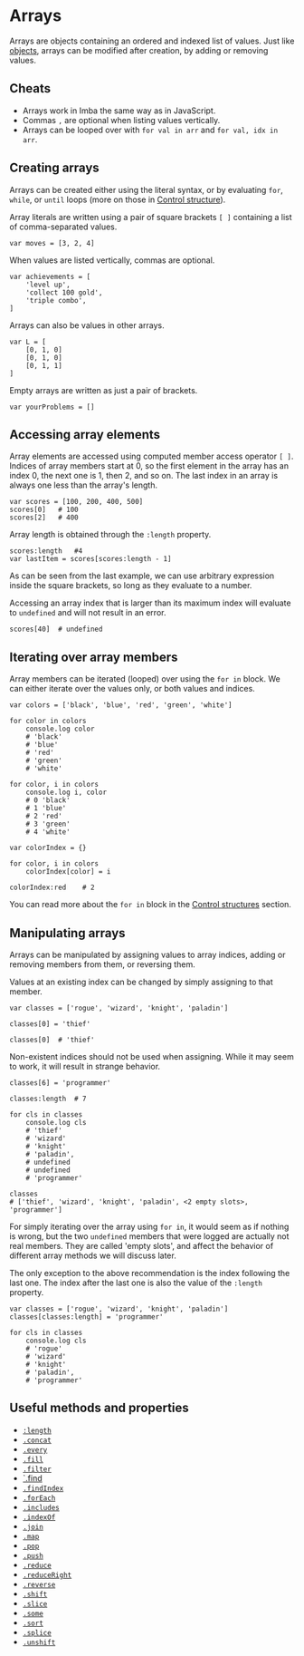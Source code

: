 # Arrays

Arrays are objects containing an ordered and indexed list of values. Just like
[objects](objects.md), arrays can be modified after creation, by adding or
removing values.

## Cheats

- Arrays work in Imba the same way as in JavaScript.
- Commas `,` are optional when listing values vertically.
- Arrays can be looped over with `for val in arr` and `for val, idx in arr`.

## Creating arrays

Arrays can be created either using the literal syntax, or by evaluating
`for`, `while`, or `until` loops (more on those in [Control
structure](./controls.md)).

Array literals are written using a pair of square brackets `[ ]` containing
a list of comma-separated values.

```imba
var moves = [3, 2, 4]
```

When values are listed vertically, commas are optional.

```imba
var achievements = [
    'level up',
    'collect 100 gold',
    'triple combo',
]
```

Arrays can also be values in other arrays.

```imba
var L = [
    [0, 1, 0]
    [0, 1, 0]
    [0, 1, 1]
]
```

Empty arrays are written as just a pair of brackets.

```imba
var yourProblems = []
```

## Accessing array elements

Array elements are accessed using computed member access operator `[ ]`. 
Indices of array members start at 0, so the first element in the array has
an index 0, the next one is 1, then 2, and so on. The last index in an array
is always one less than the array's length.

```imba
var scores = [100, 200, 400, 500]
scores[0]   # 100
scores[2]   # 400
```

Array length is obtained through the `:length` property.

```imba
scores:length   #4
var lastItem = scores[scores:length - 1]
```

As can be seen from the last example, we can use arbitrary expression inside
the square brackets, so long as they evaluate to a number.

Accessing an array index that is larger than its maximum index will evaluate
to `undefined` and will not result in an error.

```imba
scores[40]  # undefined
```

## Iterating over array members

Array members can be iterated (looped) over using the `for in` block. We can
either iterate over the values only, or both values and indices.

```imba
var colors = ['black', 'blue', 'red', 'green', 'white']

for color in colors
    console.log color 
    # 'black'
    # 'blue'
    # 'red'
    # 'green'
    # 'white'

for color, i in colors
    console.log i, color
    # 0 'black'
    # 1 'blue'
    # 2 'red'
    # 3 'green'
    # 4 'white'

var colorIndex = {}

for color, i in colors
    colorIndex[color] = i

colorIndex:red    # 2
```

You can read more about the `for in` block in the [Control
structures](./controls.md#the-for-loop) section.

## Manipulating arrays

Arrays can be manipulated by assigning values to array indices, adding or 
removing members from them, or reversing them.

Values at an existing index can be changed by simply assigning to that
member.

```imba
var classes = ['rogue', 'wizard', 'knight', 'paladin']

classes[0] = 'thief'

classes[0]  # 'thief'
```

Non-existent indices should not be used when assigning. While it may seem
to work, it will result in strange behavior.

```imba
classes[6] = 'programmer'

classes:length  # 7

for cls in classes
    console.log cls 
    # 'thief'
    # 'wizard'
    # 'knight'
    # 'paladin',
    # undefined
    # undefined
    # 'programmer'

classes
# ['thief', 'wizard', 'knight', 'paladin', <2 empty slots>, 'programmer']
```

For simply iterating over the array using `for in`, it would seem as if nothing
is wrong, but the two `undefined` members that were logged are actually not 
real members. They are called 'empty slots', and affect the behavior of 
different array methods we will discuss later.

The only exception to the above recommendation is the index following the
last one. The index after the last one is also the value of the `:length`
property.

```imba
var classes = ['rogue', 'wizard', 'knight', 'paladin']
classes[classes:length] = 'programmer'

for cls in classes
    console.log cls 
    # 'rogue'
    # 'wizard'
    # 'knight'
    # 'paladin',
    # 'programmer'
```

## Useful methods and properties

- [`:length`](https://mzl.la/2P1v4wS)
- [`.concat`](https://mzl.la/2OZBjRU)
- [`.every`](https://mzl.la/2OZTeYv)
- [`.fill`](https://mzl.la/2OYwVmc)
- [`.filter`](https://mzl.la/2P1uQ90)
- [`.find](https://mzl.la/2OYD69N)
- [`.findIndex`](https://mzl.la/2OZDBR0)
- [`.forEach`](https://mzl.la/2OYL0Qg)
- [`.includes`](https://mzl.la/2OVZXTq)
- [`.indexOf`](https://mzl.la/2OW0eWs)
- [`.join`](https://mzl.la/2OZDOng)
- [`.map`](https://mzl.la/2OXrzHH)
- [`.pop`](https://mzl.la/2OXdpq3)
- [`.push`](https://mzl.la/2OZwXtM)
- [`.reduce`](https://mzl.la/2OZDVzc)
- [`.reduceRight`](https://mzl.la/2P0r1AL)
- [`.reverse`](https://mzl.la/2OVWyUt)
- [`.shift`](https://mzl.la/2P1vIui)
- [`.slice`](https://mzl.la/2OYYCel)
- [`.some`](https://mzl.la/2OZE4Tg)
- [`.sort`](https://mzl.la/2OTOHXH)
- [`.splice`](https://mzl.la/2OZEVDs)
- [`.unshift`](https://mzl.la/2P1qBds)
